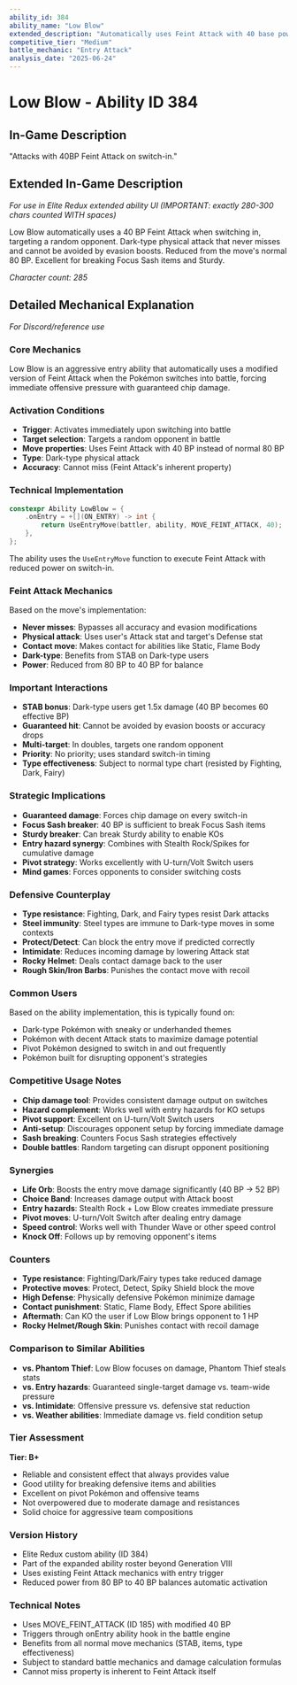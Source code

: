 ```yaml
---
ability_id: 384
ability_name: "Low Blow"
extended_description: "Automatically uses Feint Attack with 40 base power when switching into battle. This Dark-type move never misses and makes contact, providing guaranteed chip damage and breaking Focus Sash or Sturdy abilities. Perfect for hit-and-run strategies, entry hazard support teams, and maintaining momentum control."
competitive_tier: "Medium"
battle_mechanic: "Entry Attack"
analysis_date: "2025-06-24"
---
```


# Low Blow - Ability ID 384

## In-Game Description
"Attacks with 40BP Feint Attack on switch-in."

## Extended In-Game Description
*For use in Elite Redux extended ability UI (IMPORTANT: exactly 280-300 chars counted WITH spaces)*

Low Blow automatically uses a 40 BP Feint Attack when switching in, targeting a random opponent. Dark-type physical attack that never misses and cannot be avoided by evasion boosts. Reduced from the move's normal 80 BP. Excellent for breaking Focus Sash items and Sturdy.

*Character count: 285*

## Detailed Mechanical Explanation
*For Discord/reference use*

### Core Mechanics
Low Blow is an aggressive entry ability that automatically uses a modified version of Feint Attack when the Pokémon switches into battle, forcing immediate offensive pressure with guaranteed chip damage.

### Activation Conditions
- **Trigger**: Activates immediately upon switching into battle
- **Target selection**: Targets a random opponent in battle
- **Move properties**: Uses Feint Attack with 40 BP instead of normal 80 BP
- **Type**: Dark-type physical attack
- **Accuracy**: Cannot miss (Feint Attack's inherent property)

### Technical Implementation
```c
constexpr Ability LowBlow = {
    .onEntry = +[](ON_ENTRY) -> int { 
        return UseEntryMove(battler, ability, MOVE_FEINT_ATTACK, 40); 
    },
};
```

The ability uses the `UseEntryMove` function to execute Feint Attack with reduced power on switch-in.

### Feint Attack Mechanics
Based on the move's implementation:
- **Never misses**: Bypasses all accuracy and evasion modifications
- **Physical attack**: Uses user's Attack stat and target's Defense stat
- **Contact move**: Makes contact for abilities like Static, Flame Body
- **Dark-type**: Benefits from STAB on Dark-type users
- **Power**: Reduced from 80 BP to 40 BP for balance

### Important Interactions
- **STAB bonus**: Dark-type users get 1.5x damage (40 BP becomes 60 effective BP)
- **Guaranteed hit**: Cannot be avoided by evasion boosts or accuracy drops
- **Multi-target**: In doubles, targets one random opponent
- **Priority**: No priority; uses standard switch-in timing
- **Type effectiveness**: Subject to normal type chart (resisted by Fighting, Dark, Fairy)

### Strategic Implications
- **Guaranteed damage**: Forces chip damage on every switch-in
- **Focus Sash breaker**: 40 BP is sufficient to break Focus Sash items
- **Sturdy breaker**: Can break Sturdy ability to enable KOs
- **Entry hazard synergy**: Combines with Stealth Rock/Spikes for cumulative damage
- **Pivot strategy**: Works excellently with U-turn/Volt Switch users
- **Mind games**: Forces opponents to consider switching costs

### Defensive Counterplay
- **Type resistance**: Fighting, Dark, and Fairy types resist Dark attacks
- **Steel immunity**: Steel types are immune to Dark-type moves in some contexts
- **Protect/Detect**: Can block the entry move if predicted correctly
- **Intimidate**: Reduces incoming damage by lowering Attack stat
- **Rocky Helmet**: Deals contact damage back to the user
- **Rough Skin/Iron Barbs**: Punishes the contact move with recoil

### Common Users
Based on the ability implementation, this is typically found on:
- Dark-type Pokémon with sneaky or underhanded themes
- Pokémon with decent Attack stats to maximize damage potential
- Pivot Pokémon designed to switch in and out frequently
- Pokémon built for disrupting opponent's strategies

### Competitive Usage Notes
- **Chip damage tool**: Provides consistent damage output on switches
- **Hazard complement**: Works well with entry hazards for KO setups
- **Pivot support**: Excellent on U-turn/Volt Switch users
- **Anti-setup**: Discourages opponent setup by forcing immediate damage
- **Sash breaking**: Counters Focus Sash strategies effectively
- **Double battles**: Random targeting can disrupt opponent positioning

### Synergies
- **Life Orb**: Boosts the entry move damage significantly (40 BP → 52 BP)
- **Choice Band**: Increases damage output with Attack boost
- **Entry hazards**: Stealth Rock + Low Blow creates immediate pressure
- **Pivot moves**: U-turn/Volt Switch after dealing entry damage
- **Speed control**: Works well with Thunder Wave or other speed control
- **Knock Off**: Follows up by removing opponent's items

### Counters
- **Type resistance**: Fighting/Dark/Fairy types take reduced damage
- **Protective moves**: Protect, Detect, Spiky Shield block the move
- **High Defense**: Physically defensive Pokémon minimize damage
- **Contact punishment**: Static, Flame Body, Effect Spore abilities
- **Aftermath**: Can KO the user if Low Blow brings opponent to 1 HP
- **Rocky Helmet/Rough Skin**: Punishes contact with recoil damage

### Comparison to Similar Abilities
- **vs. Phantom Thief**: Low Blow focuses on damage, Phantom Thief steals stats
- **vs. Entry hazards**: Guaranteed single-target damage vs. team-wide pressure
- **vs. Intimidate**: Offensive pressure vs. defensive stat reduction
- **vs. Weather abilities**: Immediate damage vs. field condition setup

### Tier Assessment
**Tier: B+**
- Reliable and consistent effect that always provides value
- Good utility for breaking defensive items and abilities
- Excellent on pivot Pokémon and offensive teams
- Not overpowered due to moderate damage and resistances
- Solid choice for aggressive team compositions

### Version History
- Elite Redux custom ability (ID 384)
- Part of the expanded ability roster beyond Generation VIII
- Uses existing Feint Attack mechanics with entry trigger
- Reduced power from 80 BP to 40 BP balances automatic activation

### Technical Notes
- Uses MOVE_FEINT_ATTACK (ID 185) with modified 40 BP
- Triggers through onEntry ability hook in the battle engine
- Benefits from all normal move mechanics (STAB, items, type effectiveness)
- Subject to standard battle mechanics and damage calculation formulas
- Cannot miss property is inherent to Feint Attack itself
